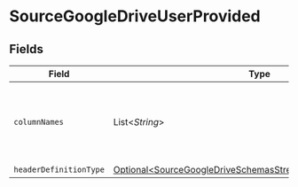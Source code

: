 # SourceGoogleDriveUserProvided


## Fields

| Field                                                                                                                                        | Type                                                                                                                                         | Required                                                                                                                                     | Description                                                                                                                                  |
| -------------------------------------------------------------------------------------------------------------------------------------------- | -------------------------------------------------------------------------------------------------------------------------------------------- | -------------------------------------------------------------------------------------------------------------------------------------------- | -------------------------------------------------------------------------------------------------------------------------------------------- |
| `columnNames`                                                                                                                                | List\<*String*>                                                                                                                              | :heavy_check_mark:                                                                                                                           | The column names that will be used while emitting the CSV records                                                                            |
| `headerDefinitionType`                                                                                                                       | [Optional\<SourceGoogleDriveSchemasStreamsHeaderDefinitionType>](../../models/shared/SourceGoogleDriveSchemasStreamsHeaderDefinitionType.md) | :heavy_minus_sign:                                                                                                                           | N/A                                                                                                                                          |